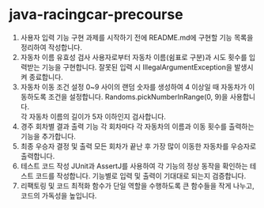 # java-racingcar-precourse

1. 사용자 입력 기능 구현
과제를 시작하기 전에 README.md에 구현할 기능 목록을 정리하여 작성합니다.  
2. 자동차 이름 유효성 검사
사용자로부터 자동차 이름(쉼표로 구분)과 시도 횟수를 입력받는 기능을 구현합니다. 잘못된 입력 시 IllegalArgumentException을 발생시켜 종료합니다.  
3. 자동차 이동 조건 설정
0~9 사이의 랜덤 숫자를 생성하여 4 이상일 때 자동차가 이동하도록 조건을 설정합니다. Randoms.pickNumberInRange(0, 9)을 사용합니다.  
각 자동차 이름의 길이가 5자 이하인지 검사합니다.  
4. 경주 회차별 결과 출력 기능
각 회차마다 각 자동차의 이름과 이동 횟수를 출력하는 기능을 추가합니다.  
5. 최종 우승자 결정 및 출력
모든 회차가 끝난 후 가장 많이 이동한 자동차를 우승자로 출력합니다.  
6. 테스트 코드 작성
JUnit과 AssertJ를 사용하여 각 기능의 정상 동작을 확인하는 테스트 코드를 작성합니다. 기능별로 입력 및 출력이 기대대로 되는지 검증합니다.  
7. 리팩토링 및 코드 최적화
함수가 단일 역할을 수행하도록 큰 함수들을 작게 나누고, 코드의 가독성을 높입니다.  
